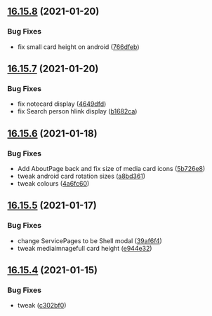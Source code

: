 ## [16.15.8](https://github.com/phandcock/GrampsView/compare/v16.15.7...v16.15.8) (2021-01-20)


### Bug Fixes

* fix small card height on android ([766dfeb](https://github.com/phandcock/GrampsView/commit/766dfebfb3f23870f2d9022debfcfed7cad57764))



## [16.15.7](https://github.com/phandcock/GrampsView/compare/v16.15.6...v16.15.7) (2021-01-20)


### Bug Fixes

* fix notecard display ([4649dfd](https://github.com/phandcock/GrampsView/commit/4649dfd7c6324a679f267ea8a01cf89f07fa7e79))
* fix Search person hlink display ([b1682ca](https://github.com/phandcock/GrampsView/commit/b1682ca17f91f580ee3266cfd73f08e1c25eb116))



## [16.15.6](https://github.com/phandcock/GrampsView/compare/v16.15.5...v16.15.6) (2021-01-18)


### Bug Fixes

* Add AboutPage back and fix size of media card icons ([5b726e8](https://github.com/phandcock/GrampsView/commit/5b726e8ecbd1d40ae8109c85df5fd004516e70a2))
* tweak android card rotation sizes ([a8bd361](https://github.com/phandcock/GrampsView/commit/a8bd361c5d217af8a32c6ab34fd7c1b9ea32fea5))
* tweak colours ([4a6fc60](https://github.com/phandcock/GrampsView/commit/4a6fc6080220c507d6355971279963d4bc9f5683))



## [16.15.5](https://github.com/phandcock/GrampsView/compare/v16.15.4...v16.15.5) (2021-01-17)


### Bug Fixes

* change ServicePages to be Shell modal ([39af6f4](https://github.com/phandcock/GrampsView/commit/39af6f42bfa1858f2f13ec4c2bdffd1ba44a80c3))
* tweak mediaimnagefull card height ([e944e32](https://github.com/phandcock/GrampsView/commit/e944e32847d010c6df5a58c2a30c1bbf5fab75cb))



## [16.15.4](https://github.com/phandcock/GrampsView/compare/v16.15.3...v16.15.4) (2021-01-15)


### Bug Fixes

* tweak ([c302bf0](https://github.com/phandcock/GrampsView/commit/c302bf0b1f9914ab95f044b0ebf2d59461af8181))



